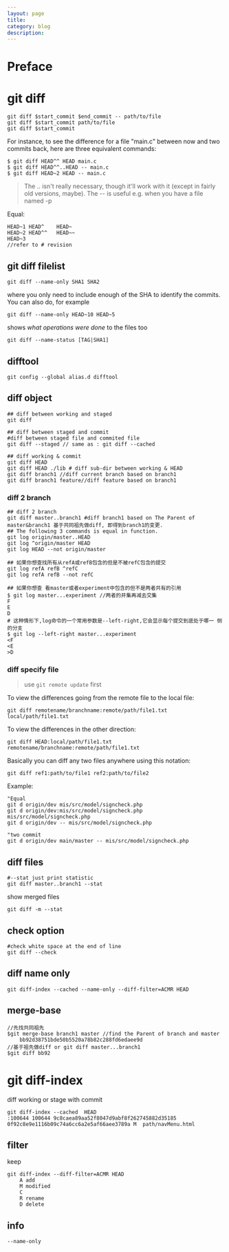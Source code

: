 ```yaml
---
layout: page
title:
category: blog
description:
---
```

# Preface

# git diff

	git diff $start_commit $end_commit -- path/to/file
	git diff $start_commit path/to/file
	git diff $start_commit

For instance, to see the difference for a file "main.c" between now and two commits back, here are three equivalent commands:

	$ git diff HEAD^^ HEAD main.c
	$ git diff HEAD^^..HEAD -- main.c
	$ git diff HEAD~2 HEAD -- main.c

> The .. isn't really necessary, though it'll work with it (except in fairly old versions, maybe).
> The -- is useful e.g. when you have a file named -p

Equal:

	HEAD~1 HEAD^	HEAD~
	HEAD~2 HEAD^^	HEAD~~
	HEAD~3
	//refer to # revision

## git diff filelist

	git diff --name-only SHA1 SHA2

where you only need to include enough of the SHA to identify the commits. You can also do, for example

	git diff --name-only HEAD~10 HEAD~5

shows *what operations were done* to the files too

	git diff --name-status [TAG|SHA1]

## difftool

	git config --global alias.d difftool

## diff object

	## diff between working and staged
	git diff

	## diff between staged and commit
	#diff between staged file and commited file
	git diff --staged // same as : git diff --cached

	## diff working & commit
	git diff HEAD
	git diff HEAD ./lib # diff sub-dir between working & HEAD
	git diff branch1 //diff current branch based on branch1
	git diff branch1 feature//diff feature based on branch1

### diff 2 branch

	## diff 2 branch
	git diff master..branch1 #diff branch1 based on The Parent of master&branch1 基于共同祖先做diff, 即得到branch1的变更.
	## The following 3 commands is equal in function.
	git log origin/master..HEAD
	git log ^origin/master HEAD
	git log HEAD --not origin/master

	## 如果你想查找所有从refA或refB包含的但是不被refC包含的提交
	git log refA refB ^refC
	git log refA refB --not refC

	## 如果你想查 看master或者experiment中包含的但不是两者共有的引用
	$ git log master...experiment //两者的并集再减去交集
	F
	E
	D
	# 这种情形下,log命令的一个常用参数是--left-right,它会显示每个提交到底处于哪一 侧的分支
	$ git log --left-right master...experiment
	<F
	<E
	>D

### diff specify file
> use `git remote update` first

To view the differences going from the remote file to the local file:

	git diff remotename/branchname:remote/path/file1.txt local/path/file1.txt

To view the differences in the other direction:

	git diff HEAD:local/path/file1.txt remotename/branchname:remote/path/file1.txt

Basically you can diff any two files anywhere using this notation:

	git diff ref1:path/to/file1 ref2:path/to/file2

Example:

	"Equal
	git d origin/dev mis/src/model/signcheck.php
	git d origin/dev:mis/src/model/signcheck.php mis/src/model/signcheck.php
	git d origin/dev -- mis/src/model/signcheck.php

	"two commit
	git d origin/dev main/master -- mis/src/model/signcheck.php

## diff files

	#--stat just print statistic
	git diff master..branch1 --stat

show merged files

	git diff -m --stat

## check option

	#check white space at the end of line
	git diff --check

## diff name only

	git diff-index --cached --name-only --diff-filter=ACMR HEAD

## merge-base

	//先找共同祖先
	$git merge-base branch1 master //find the Parent of branch and master
		bb92d38751bde50b5520a78b82c288fd6edaee9d
	//基于祖先做diff or git diff master...branch1
	$git diff bb92

# git diff-index
diff working or stage with commit

	git diff-index --cached  HEAD
	:100644 100644 9c8caea89aa52f8047d9abf8f262745882d35185 0f92c8e9e1116b09c74a6cc6a2e5af66aee3789a M	path/navMenu.html

## filter
keep

	git diff-index --diff-filter=ACMR HEAD
		A add
		M modified
		C
		R rename
		D delete

## info

	--name-only
